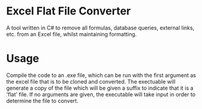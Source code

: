 # Excel Flat File Converter
A tool written in C# to remove all formulas, database queries, external links, etc. from an Excel file, whilst maintaining formatting.

# Usage
Compile the code to an .exe file, which can be run with the first argument as the excel file that is to be cloned and converted. The exectuable will generate a copy of the file which will be given a suffix to indicate that it is a 'flat' file. 
If no arguments are given, the executable will take input in order to determine the file to convert.
